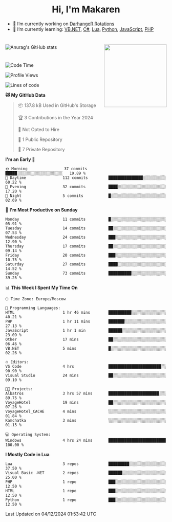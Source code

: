 <div id="header" align="center">
 <h1>Hi, I'm Makaren</h1>
</div>

- 🔭 I’m currently working on <a href="https://darhanger.github.io/rotations/">DarhangeR Rotations</a>
- 🌱 I’m currently learning: <a href="https://learn.microsoft.com/ru-ru/dotnet/visual-basic/">VB.NET</a>, <a href="https://dotnet.microsoft.com/en-us/languages/csharp">C#</a>, <a href="https://www.lua.org">Lua</a>, <a href="https://www.python.org">Python</a>, <a href="https://www.ecma-international.org/publications-and-standards/standards/ecma-262/">JavaScript</a>, <a href="https://www.php.net">PHP</a>
<!--
- 👯 I’m looking to collaborate on ...
- 🤔 I’m looking for help with ...
- 💬 Ask me about ...
- 📫 How to reach me: ...
- 😄 Pronouns: ...
- ⚡ Fun fact: ...
-->
#
![Anurag's GitHub stats](https://github-readme-stats.vercel.app/api?username=MakarenD&text_color=fff&icon_color=435cd9&show_icons=true&theme=dark&bg_color=00000000)<img align="right" src="https://media3.giphy.com/media/LaVp0AyqR5bGsC5Cbm/giphy.gif?cid=ecf05e4702j5mjw4h8mwt6p3xur6xnlpw7ymefs00ez9pcbs&ep=v1_gifs_search&rid=giphy.gif&ct=g" width="195"/> 

#
<!--START_SECTION:waka-->
![Code Time](http://img.shields.io/badge/Code%20Time-554%20hrs%2034%20mins-blue)

![Profile Views](http://img.shields.io/badge/Profile%20Views-0-blue)

![Lines of code](https://img.shields.io/badge/From%20Hello%20World%20I%27ve%20Written-3.0%20million%20lines%20of%20code-blue)

**🐱 My GitHub Data** 

> 📦 137.8 kB Used in GitHub's Storage 
 > 
> 🏆 3 Contributions in the Year 2024
 > 
> 🚫 Not Opted to Hire
 > 
> 📜 1 Public Repository 
 > 
> 🔑 7 Private Repository 
 > 
**I'm an Early 🐤** 

```text
🌞 Morning                37 commits          █████░░░░░░░░░░░░░░░░░░░░   19.89 % 
🌆 Daytime                112 commits         ███████████████░░░░░░░░░░   60.22 % 
🌃 Evening                32 commits          ████░░░░░░░░░░░░░░░░░░░░░   17.20 % 
🌙 Night                  5 commits           █░░░░░░░░░░░░░░░░░░░░░░░░   02.69 % 
```
📅 **I'm Most Productive on Sunday** 

```text
Monday                   11 commits          █░░░░░░░░░░░░░░░░░░░░░░░░   05.91 % 
Tuesday                  14 commits          ██░░░░░░░░░░░░░░░░░░░░░░░   07.53 % 
Wednesday                24 commits          ███░░░░░░░░░░░░░░░░░░░░░░   12.90 % 
Thursday                 17 commits          ██░░░░░░░░░░░░░░░░░░░░░░░   09.14 % 
Friday                   20 commits          ███░░░░░░░░░░░░░░░░░░░░░░   10.75 % 
Saturday                 27 commits          ████░░░░░░░░░░░░░░░░░░░░░   14.52 % 
Sunday                   73 commits          ██████████░░░░░░░░░░░░░░░   39.25 % 
```


📊 **This Week I Spent My Time On** 

```text
🕑︎ Time Zone: Europe/Moscow

💬 Programming Languages: 
HTML                     1 hr 46 mins        ██████████░░░░░░░░░░░░░░░   40.21 % 
PHP                      1 hr 11 mins        ███████░░░░░░░░░░░░░░░░░░   27.13 % 
JavaScript               1 hr 1 min          ██████░░░░░░░░░░░░░░░░░░░   23.09 % 
Other                    17 mins             ██░░░░░░░░░░░░░░░░░░░░░░░   06.46 % 
VB.NET                   5 mins              █░░░░░░░░░░░░░░░░░░░░░░░░   02.26 % 

🔥 Editors: 
VS Code                  4 hrs               ███████████████████████░░   90.90 % 
Visual Studio            24 mins             ██░░░░░░░░░░░░░░░░░░░░░░░   09.10 % 

🐱‍💻 Projects: 
Albatros                 3 hrs 57 mins       ██████████████████████░░░   89.75 % 
VoyageHotel              19 mins             ██░░░░░░░░░░░░░░░░░░░░░░░   07.26 % 
VoyageHotel_CACHE        4 mins              ░░░░░░░░░░░░░░░░░░░░░░░░░   01.84 % 
Kamchatka                3 mins              ░░░░░░░░░░░░░░░░░░░░░░░░░   01.15 % 

💻 Operating System: 
Windows                  4 hrs 24 mins       █████████████████████████   100.00 % 
```

**I Mostly Code in Lua** 

```text
Lua                      3 repos             █████████░░░░░░░░░░░░░░░░   37.50 % 
Visual Basic .NET        2 repos             ██████░░░░░░░░░░░░░░░░░░░   25.00 % 
PHP                      1 repo              ███░░░░░░░░░░░░░░░░░░░░░░   12.50 % 
HTML                     1 repo              ███░░░░░░░░░░░░░░░░░░░░░░   12.50 % 
Python                   1 repo              ███░░░░░░░░░░░░░░░░░░░░░░   12.50 % 
```




 Last Updated on 04/12/2024 01:53:42 UTC
<!--END_SECTION:waka-->
